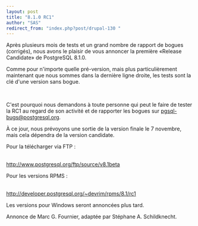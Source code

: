 ```yaml
---
layout: post
title: "8.1.0 RC1"
author: "SAS"
redirect_from: "index.php?post/drupal-130 "
---
```




<p>

Après plusieurs mois de tests et un grand nombre de rapport de bogues (corrigés), nous avons le plaisir de vous annoncer la première «Release Candidate» de PostgreSQL 8.1.0.

</p>

<p>

Comme pour n'importe quelle pré-version, mais plus particulièrement maintenant que nous sommes dans la dernière ligne droite, les tests sont la clé d'une version sans bogue.

<br />

C'est pourquoi nous demandons à toute personne qui peut le faire de tester la RC1 au regard de son activité et de rapporter les bogues sur pgsql-bugs@postgresql.org.

</p>

<p>

À ce jour, nous prévoyons une sortie de la version finale le 7 novembre, mais cela dépendra de la version candidate.

</p>

<p>

Pour la télécharger via FTP&nbsp;:

<br />    <a href="http://www.postgresql.org/ftp/source/v8.1beta">http://www.postgresql.org/ftp/source/v8.1beta</a>

</p>

<p>

Pour les versions RPMS&nbsp;:

<br />    <a href="http://developer.postgresql.org/%7Edevrim/rpms/8.1/rc1">http://developer.postgresql.org/~devrim/rpms/8.1/rc1</a>

</p>

<p>

Les versions pour Windows seront annoncées plus tard.</p>

<p>

Annonce de Marc G. Fournier, adaptée par Stéphane A. Schildknecht.

</p>